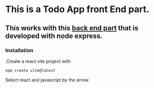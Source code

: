 # This is a Todo App front End part.

## This works with this [back end part](https://github.com/MM-Mamunn/Todo-API-express) that is developed with node express.

### Installation
.Create a react vite project with
```
npm create vite@latest
```
Select react and javascript by the arrow.
